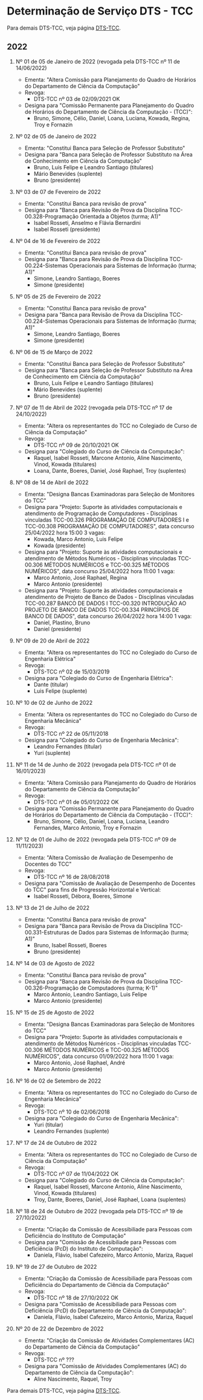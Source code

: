 # Determinação de Serviço DTS - TCC

Para demais DTS-TCC, veja página [DTS-TCC](org-dts.md).

## 2022

1. Nº 01 de 05 de Janeiro de 2022 (revogada pela DTS-TCC nº 11 de 14/06/2022)
    - Ementa: "Altera Comissão para Planejamento do Quadro de Horários do Departamento de Ciência da  Computação"
    - Revoga:
        * DTS-TCC nº 03 de 02/09/2021 OK
    - Designa para "Comissão Permanente para Planejamento do Quadro de Horários do Departamento de Ciência da Computação - (TCC)":
        * Bruno, Simone, Célio, Daniel, Loana, Luciana, Kowada, Regina, Troy e Fornazin

1. Nº 02 de 05 de Janeiro de 2022
    - Ementa: "Constitui Banca para Seleção de Professor Substituto"
    - Designa para "Banca para Seleção de Professor Substituto na Área de Conhecimento em Ciência da Computação"
        * Bruno, Luis Felipe e Leandro Santiago (titulares)
        * Mário Benevides (suplente)
        * Bruno (presidente)
1. Nº 03 de 07 de Fevereiro de 2022
    - Ementa: "Constitui Banca para revisão de prova"
    - Designa para "Banca para Revisão de Prova da Disciplina TCC-00.328-Programação Orientada a Objetos (turma; A1)"
        * Isabel Rosseti, Anselmo e Flávia Bernardini
        * Isabel Rosseti (presidente)
1. Nº 04 de 16 de Fevereiro de 2022
    - Ementa: "Constitui Banca para revisão de prova"
    - Designa para "Banca para Revisão de Prova da Disciplina TCC-00.224-Sistemas Operacionais para Sistemas de Informação (turma; A1)"
        * Simone, Leandro Santiago, Boeres
        * Simone (presidente)
1. Nº 05 de 25 de Fevereiro de 2022
    - Ementa: "Constitui Banca para revisão de prova"
    - Designa para "Banca para Revisão de Prova da Disciplina TCC-00.224-Sistemas Operacionais para Sistemas de Informação (turma; A1)"
        * Simone, Leandro Santiago, Boeres
        * Simone (presidente)
1. Nº 06 de 15 de Março de 2022
    - Ementa: "Constitui Banca para Seleção de Professor Substituto"
    - Designa para "Banca para Seleção de Professor Substituto na Área de Conhecimento em Ciência da Computação"
        * Bruno, Luis Felipe e Leandro Santiago (titulares)
        * Mário Benevides (suplente)
        * Bruno (presidente)
1. Nº 07 de 11 de Abril de 2022 (revogada pela DTS-TCC nº 17 de 24/10/2022)
    - Ementa: "Altera os representantes do TCC no Colegiado de Curso de Ciência da Computação"
    - Revoga:
        * DTS-TCC nº 09 de 20/10/2021 OK
    - Designa para "Colegiado do Curso de Ciência da Computação":
        * Raquel, Isabel Rosseti, Marcone Antonio, Aline Nascimento, Vinod, Kowada (titulares)
        * Loana, Dante, Boeres, Daniel, José Raphael, Troy (suplentes)
1. Nº 08 de 14 de Abril de 2022
    - Ementa: "Designa Bancas Examinadoras para Seleção de Monitores do TCC"
    - Designa para "Projeto: Suporte às atividades computacionais e atendimento de Programação de Computadores - Disciplinas vinculadas TCC-00.326 PROGRAMAÇÃO DE COMPUTADORES I e TCC-00.308 PROGRAMAÇÃO DE COMPUTADORES", data concurso 25/04/2022 hora 15:00 3 vagas:
        * Kowada, Marco Antonio, Luis Felipe
        * Kowada (presidente)
    - Designa para "Projeto: Suporte às atividades computacionais e atendimento de Métodos Numéricos - Disciplinas vinculadas TCC-00.306 MÉTODOS NUMÉRICOS e TCC-00.325 MÉTODOS NUMÉRICOS", data concurso 25/04/2022 hora 11:00 1 vaga:
        * Marco Antonio, José Raphael, Regina
        * Marco Antonio (presidente)
    - Designa para "Projeto: Suporte às atividades computacionais e atendimento de Projeto de Banco de Dados - Disciplinas vinculadas TCC-00.287 BANCO DE DADOS I TCC-00.320 INTRODUÇÃO AO PROJETO DE BANCO DE DADOS TCC-00.334 PRINCÍPIOS DE BANCO DE DADOS", data concurso 26/04/2022 hora 14:00 1 vaga:
        * Daniel, Plastino, Bruno
        * Daniel (presidente)
1. Nº 09 de 20 de Abril de 2022
    - Ementa: "Altera os representantes do TCC no Colegiado do Curso de Engenharia Elétrica"
    - Revoga:
        * DTS-TCC nº 02 de 15/03/2019
    - Designa para "Colegiado do Curso de Engenharia Elétrica":
        * Dante (titular)
        * Luis Felipe (suplente)
1. Nº 10 de 02 de Junho de 2022
    - Ementa: "Altera os representantes do TCC no Colegiado do Curso de Engenharia Mecânica"
    - Revoga:
        * DTS-TCC nº 22 de 05/11/2018
    - Designa para "Colegiado do Curso de Engenharia Mecânica":
        * Leandro Fernandes (titular)
        * Yuri (suplente)
1. Nº 11 de 14 de Junho de 2022 (revogada pela DTS-TCC nº 01 de 16/01/2023)
    - Ementa: "Altera Comissão para Planejamento do Quadro de Horários do Departamento de Ciência da  Computação"
    - Revoga:
        * DTS-TCC nº 01 de 05/01/2022 OK
    - Designa para "Comissão Permanente para Planejamento do Quadro de Horários do Departamento de Ciência da Computação - (TCC)":
        * Bruno, Simone, Célio, Daniel, Loana, Luciana, Leandro Fernandes, Marco Antonio, Troy e Fornazin
1. Nº 12 de 01 de Julho de 2022 (revogada pela DTS-TCC nº 09 de 11/11/2023)
    - Ementa: "Altera Comissão de Avaliação de Desempenho de Docentes do TCC"
    - Revoga:
        * DTS-TCC nº 16 de 28/08/2018
    - Designa para "Comissão de Avaliação de Desempenho de Docentes do TCC" para fins de Progressão Horizontal e Vertical:
        * Isabel Rosseti, Débora, Boeres, Simone
1. Nº 13 de 21 de Julho de 2022
    - Ementa: "Constitui Banca para revisão de prova"
    - Designa para "Banca para Revisão de Prova da Disciplina TCC-00.331-Estruturas de Dados para Sistemas de Informação (turma; A1)"
        * Bruno, Isabel Rosseti, Boeres
        * Bruno (presidente)
1. Nº 14 de 03 de Agosto de 2022
    - Ementa: "Constitui Banca para revisão de prova"
    - Designa para "Banca para Revisão de Prova da Disciplina TCC-00.326-Programação de Computadores (turma; K-1)"
        * Marco Antonio, Leandro Santiago, Luis Felipe
        * Marco Antonio (presidente)
1. Nº 15 de 25 de Agosto de 2022
    - Ementa: "Designa Bancas Examinadoras para Seleção de Monitores do TCC"
    - Designa para "Projeto: Suporte às atividades computacionais e atendimento de Métodos Numéricos - Disciplinas vinculadas TCC-00.306 MÉTODOS NUMÉRICOS e TCC-00.325 MÉTODOS NUMÉRICOS", data concurso 01/09/2022 hora 11:00 1 vaga:
        * Marco Antonio, José Raphael, André
        * Marco Antonio (presidente)
1. Nº 16 de 02 de Setembro de 2022
    - Ementa: "Altera os representantes do TCC no Colegiado do Curso de Engenharia Mecânica"
    - Revoga:
        * DTS-TCC nº 10 de 02/06/2018
    - Designa para "Colegiado do Curso de Engenharia Mecânica":
        * Yuri (titular)
        * Leandro Fernandes (suplente)
1. Nº 17 de 24 de Outubro de 2022
    - Ementa: "Altera os representantes do TCC no Colegiado de Curso de Ciência da Computação"
    - Revoga:
        * DTS-TCC nº 07 de 11/04/2022 OK
    - Designa para "Colegiado do Curso de Ciência da Computação":
        * Raquel, Isabel Rosseti, Marcone Antonio, Aline Nascimento, Vinod, Kowada (titulares)
        * Troy, Dante, Boeres, Daniel, José Raphael, Loana (suplentes)
1. Nº 18 de 24 de Outubro de 2022 (revogada pela DTS-TCC nº 19 de 27/10/2022)
    - Ementa: "Criação da Comissão de Acessibiliade para Pessoas com Deficiência do Instituto de Computação"
    - Designa para "Comissão de Acessibiliade para Pessoas com Deficiência (PcD) do Instituto de Computação":
        * Daniela, Flávio, Isabel Cafezeiro, Marco Antonio, Mariza, Raquel
1. Nº 19 de 27 de Outubro de 2022
    - Ementa: "Criação da Comissão de Acessibiliade para Pessoas com Deficiência do Departamento de Ciência da Computação"
    - Revoga:
        * DTS-TCC nº 18 de 27/10/2022 OK
    - Designa para "Comissão de Acessibiliade para Pessoas com Deficiência (PcD) do Departamento de Ciência da Computação":
        * Daniela, Flávio, Isabel Cafezeiro, Marco Antonio, Mariza, Raquel
1. Nº 20 de 22 de Dezembro de 2022
    - Ementa: "Criação da Comissão de Atividades Complementares (AC) do Departamento de Ciência da Computação"
    - Revoga:
        * DTS-TCC nº ???
    - Designa para "Comissão de Atividades Complementares (AC) do Departamento de Ciência da Computação":
        * Aline Nascimento, Raquel, Troy

Para demais DTS-TCC, veja página [DTS-TCC](org-dts.md).

